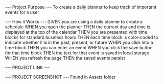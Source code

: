 --- Project Purpose ---
To create a daily planner to keep track of important events for a user

--- How it Works ---
GIVEN you are using a daily planner to create a schedule
WHEN you open the planner
THEN the current day and time is displayed at the top of the calendar
THEN you are presented with time blocks for standard business hours
THEN each time block is color-coded to indicate whether it is in the past, present, or future
WHEN you click into a time block
THEN you can enter an event
WHEN you click the save button for that time block
THEN the text for that event is saved in local storage
WHEN you refresh the page
THEN the saved events persist

--- PROJECT LINK ---

--- PROJECT SCREENSHOT ---
Found in Assets folder
